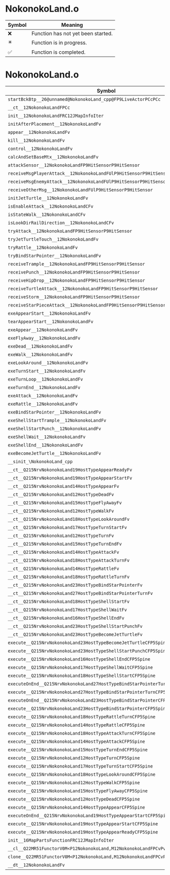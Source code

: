 # NokonokoLand.o
| Symbol | Meaning 
| ------------- | ------------- 
| :x: | Function has not yet been started. 
| :eight_pointed_black_star: | Function is in progress. 
| :white_check_mark: | Function is completed. 


# NokonokoLand.o
| Symbol | Decompiled? |
| ------------- | ------------- |
| `startBckBtp__26@unnamed@NokonokoLand_cpp@FP9LiveActorPCcPCc` | :x: |
| `__ct__12NokonokoLandFPCc` | :x: |
| `init__12NokonokoLandFRC12JMapInfoIter` | :x: |
| `initAfterPlacement__12NokonokoLandFv` | :x: |
| `appear__12NokonokoLandFv` | :x: |
| `kill__12NokonokoLandFv` | :x: |
| `control__12NokonokoLandFv` | :x: |
| `calcAndSetBaseMtx__12NokonokoLandFv` | :x: |
| `attackSensor__12NokonokoLandFP9HitSensorP9HitSensor` | :x: |
| `receiveMsgPlayerAttack__12NokonokoLandFUlP9HitSensorP9HitSensor` | :x: |
| `receiveMsgEnemyAttack__12NokonokoLandFUlP9HitSensorP9HitSensor` | :x: |
| `receiveOtherMsg__12NokonokoLandFUlP9HitSensorP9HitSensor` | :x: |
| `initJetTurtle__12NokonokoLandFv` | :x: |
| `isEnableAttack__12NokonokoLandCFv` | :x: |
| `isStateWalk__12NokonokoLandCFv` | :x: |
| `isLookDirRailDirection__12NokonokoLandCFv` | :x: |
| `tryAttack__12NokonokoLandFP9HitSensorP9HitSensor` | :x: |
| `tryJetTurtleTouch__12NokonokoLandFv` | :x: |
| `tryRattle__12NokonokoLandFv` | :x: |
| `tryBindStarPointer__12NokonokoLandFv` | :x: |
| `receiveTrample__12NokonokoLandFP9HitSensorP9HitSensor` | :x: |
| `receivePunch__12NokonokoLandFP9HitSensorP9HitSensor` | :x: |
| `receiveHipDrop__12NokonokoLandFP9HitSensorP9HitSensor` | :x: |
| `receiveTurtleAttack__12NokonokoLandFP9HitSensorP9HitSensor` | :x: |
| `receiveStorm__12NokonokoLandFP9HitSensorP9HitSensor` | :x: |
| `receiveStarPieceAttack__12NokonokoLandFP9HitSensorP9HitSensor` | :x: |
| `exeAppearStart__12NokonokoLandFv` | :x: |
| `tearAppearStart__12NokonokoLandFv` | :x: |
| `exeAppear__12NokonokoLandFv` | :x: |
| `exeFlyAway__12NokonokoLandFv` | :x: |
| `exeDead__12NokonokoLandFv` | :x: |
| `exeWalk__12NokonokoLandFv` | :x: |
| `exeLookAround__12NokonokoLandFv` | :x: |
| `exeTurnStart__12NokonokoLandFv` | :x: |
| `exeTurnLoop__12NokonokoLandFv` | :x: |
| `exeTurnEnd__12NokonokoLandFv` | :x: |
| `exeAttack__12NokonokoLandFv` | :x: |
| `exeRattle__12NokonokoLandFv` | :x: |
| `exeBindStarPointer__12NokonokoLandFv` | :x: |
| `exeShellStartTrample__12NokonokoLandFv` | :x: |
| `exeShellStartPunch__12NokonokoLandFv` | :x: |
| `exeShellWait__12NokonokoLandFv` | :x: |
| `exeShellEnd__12NokonokoLandFv` | :x: |
| `exeBecomeJetTurtle__12NokonokoLandFv` | :x: |
| `__sinit_\NokonokoLand_cpp` | :x: |
| `__ct__Q215NrvNokonokoLand19HostTypeAppearReadyFv` | :x: |
| `__ct__Q215NrvNokonokoLand19HostTypeAppearStartFv` | :x: |
| `__ct__Q215NrvNokonokoLand14HostTypeAppearFv` | :x: |
| `__ct__Q215NrvNokonokoLand12HostTypeDeadFv` | :x: |
| `__ct__Q215NrvNokonokoLand15HostTypeFlyAwayFv` | :x: |
| `__ct__Q215NrvNokonokoLand12HostTypeWalkFv` | :x: |
| `__ct__Q215NrvNokonokoLand18HostTypeLookAroundFv` | :x: |
| `__ct__Q215NrvNokonokoLand17HostTypeTurnStartFv` | :x: |
| `__ct__Q215NrvNokonokoLand12HostTypeTurnFv` | :x: |
| `__ct__Q215NrvNokonokoLand15HostTypeTurnEndFv` | :x: |
| `__ct__Q215NrvNokonokoLand14HostTypeAttackFv` | :x: |
| `__ct__Q215NrvNokonokoLand18HostTypeAttackTurnFv` | :x: |
| `__ct__Q215NrvNokonokoLand14HostTypeRattleFv` | :x: |
| `__ct__Q215NrvNokonokoLand18HostTypeRattleTurnFv` | :x: |
| `__ct__Q215NrvNokonokoLand23HostTypeBindStarPointerFv` | :x: |
| `__ct__Q215NrvNokonokoLand27HostTypeBindStarPointerTurnFv` | :x: |
| `__ct__Q215NrvNokonokoLand18HostTypeShellStartFv` | :x: |
| `__ct__Q215NrvNokonokoLand17HostTypeShellWaitFv` | :x: |
| `__ct__Q215NrvNokonokoLand16HostTypeShellEndFv` | :x: |
| `__ct__Q215NrvNokonokoLand23HostTypeShellStartPunchFv` | :x: |
| `__ct__Q215NrvNokonokoLand23HostTypeBecomeJetTurtleFv` | :x: |
| `execute__Q215NrvNokonokoLand23HostTypeBecomeJetTurtleCFP5Spine` | :x: |
| `execute__Q215NrvNokonokoLand23HostTypeShellStartPunchCFP5Spine` | :x: |
| `execute__Q215NrvNokonokoLand16HostTypeShellEndCFP5Spine` | :x: |
| `execute__Q215NrvNokonokoLand17HostTypeShellWaitCFP5Spine` | :x: |
| `execute__Q215NrvNokonokoLand18HostTypeShellStartCFP5Spine` | :x: |
| `executeOnEnd__Q215NrvNokonokoLand27HostTypeBindStarPointerTurnCFP5Spine` | :x: |
| `execute__Q215NrvNokonokoLand27HostTypeBindStarPointerTurnCFP5Spine` | :x: |
| `executeOnEnd__Q215NrvNokonokoLand23HostTypeBindStarPointerCFP5Spine` | :x: |
| `execute__Q215NrvNokonokoLand23HostTypeBindStarPointerCFP5Spine` | :x: |
| `execute__Q215NrvNokonokoLand18HostTypeRattleTurnCFP5Spine` | :x: |
| `execute__Q215NrvNokonokoLand14HostTypeRattleCFP5Spine` | :x: |
| `execute__Q215NrvNokonokoLand18HostTypeAttackTurnCFP5Spine` | :x: |
| `execute__Q215NrvNokonokoLand14HostTypeAttackCFP5Spine` | :x: |
| `execute__Q215NrvNokonokoLand15HostTypeTurnEndCFP5Spine` | :x: |
| `execute__Q215NrvNokonokoLand12HostTypeTurnCFP5Spine` | :x: |
| `execute__Q215NrvNokonokoLand17HostTypeTurnStartCFP5Spine` | :x: |
| `execute__Q215NrvNokonokoLand18HostTypeLookAroundCFP5Spine` | :x: |
| `execute__Q215NrvNokonokoLand12HostTypeWalkCFP5Spine` | :x: |
| `execute__Q215NrvNokonokoLand15HostTypeFlyAwayCFP5Spine` | :x: |
| `execute__Q215NrvNokonokoLand12HostTypeDeadCFP5Spine` | :x: |
| `execute__Q215NrvNokonokoLand14HostTypeAppearCFP5Spine` | :x: |
| `executeOnEnd__Q215NrvNokonokoLand19HostTypeAppearStartCFP5Spine` | :x: |
| `execute__Q215NrvNokonokoLand19HostTypeAppearStartCFP5Spine` | :x: |
| `execute__Q215NrvNokonokoLand19HostTypeAppearReadyCFP5Spine` | :x: |
| `init__16MapPartsFunctionFRC12JMapInfoIter` | :x: |
| `__cl__Q22MR51FunctorV0M<P12NokonokoLand,M12NokonokoLandFPCvPv_v>CFv` | :x: |
| `clone__Q22MR51FunctorV0M<P12NokonokoLand,M12NokonokoLandFPCvPv_v>CFP7JKRHeap` | :x: |
| `__dt__12NokonokoLandFv` | :x: |
